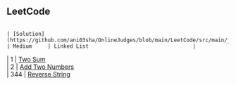 ## LeetCode
                                                                                                   | [Solution](https://github.com/ani03sha/OnlineJudges/blob/main/LeetCode/src/main/java/org/redquark/onlinejudges/leetcode/list/AddTwoNumbers.java)                                          | Medium     | Linked List                                 |
| 1    | [Two Sum](https://leetcode.com/problems/two-sum/)  
| 2    | [Add Two Numbers](https://leetcode.com/problems/add-two-numbers/)    
| 344  | [Reverse String](https://leetcode.com/problems/reverse-string/) 
